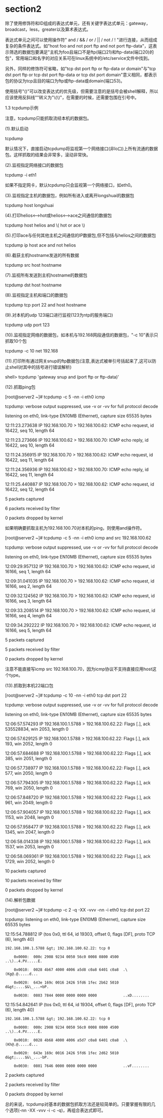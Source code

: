 # section2

除了使用修饰符和ID组成的表达式单元，还有关键字表达式单元：gateway，broadcast，less，greater以及算术表达式。



表达式单元之间可以使用操作符" and / && / or / \|\| / not / ! "进行连接，从而组成复杂的条件表达式。如"host foo and not port ftp and not port ftp-data"，这表示筛选的数据包要满足"主机为foo且端口不是ftp\(端口21\)和ftp-data\(端口20\)的包"，常用端口和名字的对应关系可在linux系统中的/etc/service文件中找到。



另外，同样的修饰符可省略，如"tcp dst port ftp or ftp-data or domain"与"tcp dst port ftp or tcp dst port ftp-data or tcp dst port domain"意义相同，都表示包的协议为tcp且目的端口为ftp或ftp-data或domain\(端口53\)。



使用括号"\(\)"可以改变表达式的优先级，但需要注意的是括号会被shell解释，所以应该使用反斜线"\"转义为"\\(\\)"，在需要的时候，还需要包围在引号中。





1.3 tcpdump示例

注意，tcpdump只能抓取流经本机的数据包。



\(1\).默认启动



tcpdump

默认情况下，直接启动tcpdump将监视第一个网络接口\(非lo口\)上所有流通的数据包。这样抓取的结果会非常多，滚动非常快。



\(2\).监视指定网络接口的数据包



tcpdump -i eth1

如果不指定网卡，默认tcpdump只会监视第一个网络接口，如eth0。



\(3\).监视指定主机的数据包，例如所有进入或离开longshuai的数据包



tcpdump host longshuai

\(4\).打印helios&lt;--&gt;hot或helios&lt;--&gt;ace之间通信的数据包



tcpdump host helios and \\( hot or ace \\)

\(5\).打印ace与任何其他主机之间通信的IP数据包,但不包括与helios之间的数据包



tcpdump ip host ace and not helios

\(6\).截获主机hostname发送的所有数据



tcpdump src host hostname

\(7\).监视所有发送到主机hostname的数据包



tcpdump dst host hostname

\(8\).监视指定主机和端口的数据包



tcpdump tcp port 22 and host hostname

\(9\).对本机的udp 123端口进行监视\(123为ntp的服务端口\)



tcpdump udp port 123

\(10\).监视指定网络的数据包，如本机与192.168网段通信的数据包，"-c 10"表示只抓取10个包



tcpdump -c 10 net 192.168

\(11\).打印所有通过网关snup的ftp数据包\(注意,表达式被单引号括起来了,这可以防止shell对其中的括号进行错误解析\)



shell&gt; tcpdump 'gateway snup and \(port ftp or ftp-data\)'

\(12\).抓取ping包



\[root@server2 ~\]\# tcpdump -c 5 -nn -i eth0 icmp 



tcpdump: verbose output suppressed, use -v or -vv for full protocol decode

listening on eth0, link-type EN10MB \(Ethernet\), capture size 65535 bytes

12:11:23.273638 IP 192.168.100.70 &gt; 192.168.100.62: ICMP echo request, id 16422, seq 10, length 64

12:11:23.273666 IP 192.168.100.62 &gt; 192.168.100.70: ICMP echo reply, id 16422, seq 10, length 64

12:11:24.356915 IP 192.168.100.70 &gt; 192.168.100.62: ICMP echo request, id 16422, seq 11, length 64

12:11:24.356936 IP 192.168.100.62 &gt; 192.168.100.70: ICMP echo reply, id 16422, seq 11, length 64

12:11:25.440887 IP 192.168.100.70 &gt; 192.168.100.62: ICMP echo request, id 16422, seq 12, length 64

5 packets captured

6 packets received by filter

0 packets dropped by kernel

如果明确要抓取主机为192.168.100.70对本机的ping，则使用and操作符。



\[root@server2 ~\]\# tcpdump -c 5 -nn -i eth0 icmp and src 192.168.100.62



tcpdump: verbose output suppressed, use -v or -vv for full protocol decode

listening on eth0, link-type EN10MB \(Ethernet\), capture size 65535 bytes

12:09:29.957132 IP 192.168.100.70 &gt; 192.168.100.62: ICMP echo request, id 16166, seq 1, length 64

12:09:31.041035 IP 192.168.100.70 &gt; 192.168.100.62: ICMP echo request, id 16166, seq 2, length 64

12:09:32.124562 IP 192.168.100.70 &gt; 192.168.100.62: ICMP echo request, id 16166, seq 3, length 64

12:09:33.208514 IP 192.168.100.70 &gt; 192.168.100.62: ICMP echo request, id 16166, seq 4, length 64

12:09:34.292222 IP 192.168.100.70 &gt; 192.168.100.62: ICMP echo request, id 16166, seq 5, length 64

5 packets captured

5 packets received by filter

0 packets dropped by kernel

注意不能直接写icmp src 192.168.100.70，因为icmp协议不支持直接应用host这个type。



\(13\).抓取到本机22端口包



\[root@server2 ~\]\# tcpdump -c 10 -nn -i eth0 tcp dst port 22  



tcpdump: verbose output suppressed, use -v or -vv for full protocol decode

listening on eth0, link-type EN10MB \(Ethernet\), capture size 65535 bytes

12:06:57.574293 IP 192.168.100.1.5788 &gt; 192.168.100.62.22: Flags \[.\], ack 535528834, win 2053, length 0

12:06:57.629125 IP 192.168.100.1.5788 &gt; 192.168.100.62.22: Flags \[.\], ack 193, win 2052, length 0

12:06:57.684688 IP 192.168.100.1.5788 &gt; 192.168.100.62.22: Flags \[.\], ack 385, win 2051, length 0

12:06:57.738977 IP 192.168.100.1.5788 &gt; 192.168.100.62.22: Flags \[.\], ack 577, win 2050, length 0

12:06:57.794305 IP 192.168.100.1.5788 &gt; 192.168.100.62.22: Flags \[.\], ack 769, win 2050, length 0

12:06:57.848720 IP 192.168.100.1.5788 &gt; 192.168.100.62.22: Flags \[.\], ack 961, win 2049, length 0

12:06:57.904057 IP 192.168.100.1.5788 &gt; 192.168.100.62.22: Flags \[.\], ack 1153, win 2048, length 0

12:06:57.958477 IP 192.168.100.1.5788 &gt; 192.168.100.62.22: Flags \[.\], ack 1345, win 2047, length 0

12:06:58.014338 IP 192.168.100.1.5788 &gt; 192.168.100.62.22: Flags \[.\], ack 1537, win 2053, length 0

12:06:58.069361 IP 192.168.100.1.5788 &gt; 192.168.100.62.22: Flags \[.\], ack 1729, win 2052, length 0

10 packets captured

10 packets received by filter

0 packets dropped by kernel

\(14\).解析包数据



\[root@server2 ~\]\# tcpdump -c 2 -q -XX -vvv -nn -i eth0 tcp dst port 22

tcpdump: listening on eth0, link-type EN10MB \(Ethernet\), capture size 65535 bytes

12:15:54.788812 IP \(tos 0x0, ttl 64, id 19303, offset 0, flags \[DF\], proto TCP \(6\), length 40\)

    192.168.100.1.5788 &gt; 192.168.100.62.22: tcp 0

        0x0000:  000c 2908 9234 0050 56c0 0008 0800 4500  ..\)..4.PV.....E.

        0x0010:  0028 4b67 4000 4006 a5d8 c0a8 6401 c0a8  .\(Kg@.@.....d...

        0x0020:  643e 169c 0016 2426 5fd6 1fec 2b62 5010  d&gt;....$&\_...+bP.

        0x0030:  0803 7844 0000 0000 0000 0000            ..xD........

12:15:54.842641 IP \(tos 0x0, ttl 64, id 19304, offset 0, flags \[DF\], proto TCP \(6\), length 40\)

    192.168.100.1.5788 &gt; 192.168.100.62.22: tcp 0

        0x0000:  000c 2908 9234 0050 56c0 0008 0800 4500  ..\)..4.PV.....E.

        0x0010:  0028 4b68 4000 4006 a5d7 c0a8 6401 c0a8  .\(Kh@.@.....d...

        0x0020:  643e 169c 0016 2426 5fd6 1fec 2d62 5010  d&gt;....$&\_...-bP.

        0x0030:  0801 7646 0000 0000 0000 0000            ..vF........

2 packets captured

2 packets received by filter

0 packets dropped by kernel

总的来说，tcpdump对基本的数据包抓取方法还是较简单的。只要掌握有限的几个选项\(-nn -XX -vvv -i -c -q\)，再组合表达式即可。






